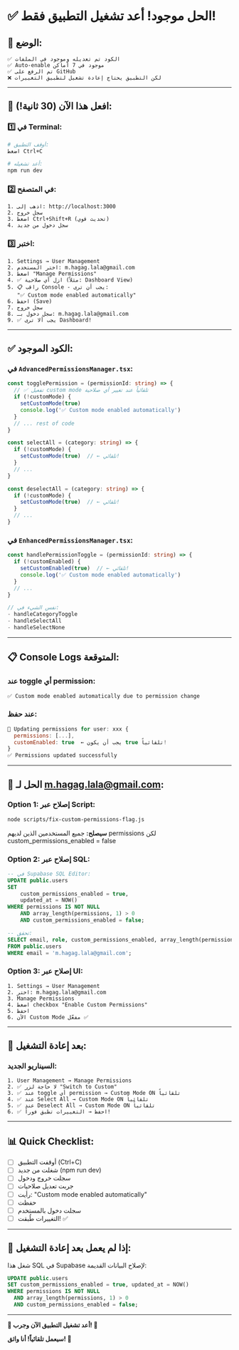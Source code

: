 # ✅ **الحل موجود! أعد تشغيل التطبيق فقط!**

## **🎯 الوضع:**

```
✅ الكود تم تعديله وموجود في الملفات
✅ Auto-enable موجود في 7 أماكن
✅ تم الرفع على GitHub
❌ لكن التطبيق يحتاج إعادة تشغيل لتطبيق التغييرات
```

---

## **🚀 افعل هذا الآن (30 ثانية!):**

### **1️⃣ في Terminal:**

```bash
# أوقف التطبيق:
اضغط Ctrl+C

# أعد تشغيله:
npm run dev
```

### **2️⃣ في المتصفح:**

```
1. اذهب إلى: http://localhost:3000
2. سجل خروج
3. اضغط Ctrl+Shift+R (تحديث قوي)
4. سجل دخول من جديد
```

### **3️⃣ اختبر:**

```
1. Settings → User Management
2. اختر المستخدم: m.hagag.lala@gmail.com
3. اضغط "Manage Permissions"
4. ✅ ازل أي صلاحية (مثلاً: Dashboard View)
5. 📋 راقب Console - يجب أن ترى:
   "✅ Custom mode enabled automatically"
6. احفظ (Save)
7. سجل خروج
8. سجل دخول بـ: m.hagag.lala@gmail.com
9. ✅ يجب ألا ترى Dashboard!
```

---

## **✅ الكود الموجود:**

### **في `AdvancedPermissionsManager.tsx`:**

```typescript
const togglePermission = (permissionId: string) => {
  // ✅ تفعيل custom mode تلقائياً عند تغيير أي صلاحية
  if (!customMode) {
    setCustomMode(true)
    console.log('✅ Custom mode enabled automatically')
  }
  // ... rest of code
}

const selectAll = (category: string) => {
  if (!customMode) {
    setCustomMode(true)  // ← تلقائي!
  }
  // ...
}

const deselectAll = (category: string) => {
  if (!customMode) {
    setCustomMode(true)  // ← تلقائي!
  }
  // ...
}
```

### **في `EnhancedPermissionsManager.tsx`:**

```typescript
const handlePermissionToggle = (permissionId: string) => {
  if (!customEnabled) {
    setCustomEnabled(true)  // ← تلقائي!
    console.log('✅ Custom mode enabled automatically')
  }
  // ...
}

// نفس الشيء في:
- handleCategoryToggle
- handleSelectAll
- handleSelectNone
```

---

## **📋 Console Logs المتوقعة:**

### **عند toggle أي permission:**
```javascript
✅ Custom mode enabled automatically due to permission change
```

### **عند حفظ:**
```javascript
🔄 Updating permissions for user: xxx {
  permissions: [...],
  customEnabled: true  ← يجب أن يكون true تلقائياً!
}
✅ Permissions updated successfully
```

---

## **🎯 الحل لـ m.hagag.lala@gmail.com:**

### **Option 1: إصلاح عبر Script:**

```bash
node scripts/fix-custom-permissions-flag.js
```

**سيصلح:** جميع المستخدمين الذين لديهم permissions لكن custom_permissions_enabled = false

### **Option 2: إصلاح عبر SQL:**

```sql
-- في Supabase SQL Editor:
UPDATE public.users
SET 
    custom_permissions_enabled = true,
    updated_at = NOW()
WHERE permissions IS NOT NULL 
    AND array_length(permissions, 1) > 0
    AND custom_permissions_enabled = false;

-- تحقق:
SELECT email, role, custom_permissions_enabled, array_length(permissions, 1)
FROM public.users
WHERE email = 'm.hagag.lala@gmail.com';
```

### **Option 3: إصلاح عبر UI:**

```
1. Settings → User Management
2. اختر: m.hagag.lala@gmail.com
3. Manage Permissions
4. اضغط checkbox "Enable Custom Permissions"
5. احفظ
6. الآن Custom Mode مفعّل ✅
```

---

## **💯 بعد إعادة التشغيل:**

### **السيناريو الجديد:**

```
1. User Management → Manage Permissions
2. ✅ لا حاجة لزر "Switch to Custom"
3. ✅ عند toggle أي permission → Custom Mode ON تلقائياً
4. ✅ عند Select All → Custom Mode ON تلقائياً
5. ✅ عند Deselect All → Custom Mode ON تلقائياً
6. ✅ احفظ → التغييرات تطبق فوراً!
```

---

## **📊 Quick Checklist:**

- [ ] أوقفت التطبيق (Ctrl+C)
- [ ] شغلت من جديد (npm run dev)
- [ ] سجلت خروج ودخول
- [ ] جربت تعديل صلاحيات
- [ ] رأيت: "Custom mode enabled automatically"
- [ ] حفظت
- [ ] سجلت دخول بالمستخدم
- [ ] التغييرات طُبقت! ✅

---

## **🔧 إذا لم يعمل بعد إعادة التشغيل:**

شغل هذا SQL في Supabase لإصلاح البيانات القديمة:

```sql
UPDATE public.users
SET custom_permissions_enabled = true, updated_at = NOW()
WHERE permissions IS NOT NULL 
  AND array_length(permissions, 1) > 0
  AND custom_permissions_enabled = false;
```

---

**🚀 أعد تشغيل التطبيق الآن وجرب! 💪**

**سيعمل تلقائياً! أنا واثق! 🎉**


